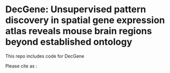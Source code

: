# DecGene: Unsupervised pattern discovery in spatial gene expression atlas reveals mouse brain regions beyond established ontology

This repo includes code for DecGene


Please cite as :

